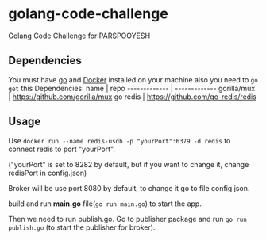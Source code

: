 # golang-code-challenge
Golang Code Challenge for PARSPOOYESH


## Dependencies
You must have [go](https://golang.org/doc/install) and [Docker](https://www.docker.com/) installed on your machine
also you need to `go get` this Dependencies:
name     | repo
------------- | -------------
  gorilla/mux | https://github.com/gorilla/mux
  go redis    | https://github.com/go-redis/redis 
 
## Usage

Use `docker run --name redis-usdb -p "yourPort":6379 -d redis` to connect redis to port "yourPort".

("yourPort" is set to 8282 by default, but if you want to change it, change redisPort in config.json)

Broker will be use port 8080 by default, to change it go to file config.json.

build and run **main.go** file(`go run main.go`) to start the app.

Then we need to run publish.go. Go to publisher package and run `go run publish.go` (to start the publisher for broker).
